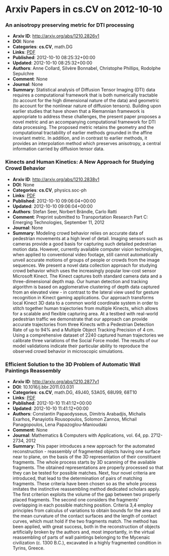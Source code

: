 # Arxiv Papers in cs.CV on 2012-10-10
### An anisotropy preserving metric for DTI processing
- **Arxiv ID**: http://arxiv.org/abs/1210.2826v1
- **DOI**: None
- **Categories**: **cs.CV**, math.DG
- **Links**: [PDF](http://arxiv.org/pdf/1210.2826v1)
- **Published**: 2012-10-10 08:25:32+00:00
- **Updated**: 2012-10-10 08:25:32+00:00
- **Authors**: Anne Collard, Silvère Bonnabel, Christophe Phillips, Rodolphe Sepulchre
- **Comment**: None
- **Journal**: None
- **Summary**: Statistical analysis of Diffusion Tensor Imaging (DTI) data requires a computational framework that is both numerically tractable (to account for the high dimensional nature of the data) and geometric (to account for the nonlinear nature of diffusion tensors). Building upon earlier studies that have shown that a Riemannian framework is appropriate to address these challenges, the present paper proposes a novel metric and an accompanying computational framework for DTI data processing. The proposed metric retains the geometry and the computational tractability of earlier methods grounded in the affine invariant metric. In addition, and in contrast to earlier methods, it provides an interpolation method which preserves anisotropy, a central information carried by diffusion tensor data.



### Kinects and Human Kinetics: A New Approach for Studying Crowd Behavior
- **Arxiv ID**: http://arxiv.org/abs/1210.2838v1
- **DOI**: None
- **Categories**: **cs.CV**, physics.soc-ph
- **Links**: [PDF](http://arxiv.org/pdf/1210.2838v1)
- **Published**: 2012-10-10 09:06:04+00:00
- **Updated**: 2012-10-10 09:06:04+00:00
- **Authors**: Stefan Seer, Norbert Brändle, Carlo Ratti
- **Comment**: Preprint submitted to Transportation Research Part C: Emerging
  Technologies, September 11, 2012
- **Journal**: None
- **Summary**: Modeling crowd behavior relies on accurate data of pedestrian movements at a high level of detail. Imaging sensors such as cameras provide a good basis for capturing such detailed pedestrian motion data. However, currently available computer vision technologies, when applied to conventional video footage, still cannot automatically unveil accurate motions of groups of people or crowds from the image sequences. We present a novel data collection approach for studying crowd behavior which uses the increasingly popular low-cost sensor Microsoft Kinect. The Kinect captures both standard camera data and a three-dimensional depth map. Our human detection and tracking algorithm is based on agglomerative clustering of depth data captured from an elevated view - in contrast to the lateral view used for gesture recognition in Kinect gaming applications. Our approach transforms local Kinect 3D data to a common world coordinate system in order to stitch together human trajectories from multiple Kinects, which allows for a scalable and flexible capturing area. At a testbed with real-world pedestrian traffic we demonstrate that our approach can provide accurate trajectories from three Kinects with a Pedestrian Detection Rate of up to 94% and a Multiple Object Tracking Precision of 4 cm. Using a comprehensive dataset of 2240 captured human trajectories we calibrate three variations of the Social Force model. The results of our model validations indicate their particular ability to reproduce the observed crowd behavior in microscopic simulations.



### Efficient Solution to the 3D Problem of Automatic Wall Paintings Reassembly
- **Arxiv ID**: http://arxiv.org/abs/1210.2877v1
- **DOI**: 10.1016/j.bbr.2011.03.031
- **Categories**: **cs.CV**, math.DG, 49J40, 53A05, 68U99, 68T10
- **Links**: [PDF](http://arxiv.org/pdf/1210.2877v1)
- **Published**: 2012-10-10 11:41:12+00:00
- **Updated**: 2012-10-10 11:41:12+00:00
- **Authors**: Constantin Papaodysseus, Dimitris Arabadjis, Michalis Exarhos, Panayiotis Rousopoulos, Solomon Zannos, Michail Panagopoulos, Lena Papazoglou-Manioudaki
- **Comment**: None
- **Journal**: Mathematics & Computers with Applications, vol. 64, pp. 2712-2734,
  2012
- **Summary**: This paper introduces a new approach for the automated reconstruction - reassembly of fragmented objects having one surface near to plane, on the basis of the 3D representation of their constituent fragments. The whole process starts by 3D scanning of the available fragments. The obtained representations are properly processed so that they can be tested for possible matches. Next, four novel criteria are introduced, that lead to the determination of pairs of matching fragments. These criteria have been chosen so as the whole process imitates the instinctive reassembling method dedicated scholars apply. The first criterion exploits the volume of the gap between two properly placed fragments. The second one considers the fragments' overlapping in each possible matching position. Criteria 3,4 employ principles from calculus of variations to obtain bounds for the area and the mean curvature of the contact surfaces and the length of contact curves, which must hold if the two fragments match. The method has been applied, with great success, both in the reconstruction of objects artificially broken by the authors and, most importantly, in the virtual reassembling of parts of wall paintings belonging to the Mycenaic civilization (c. 1300 B.C.), excavated in a highly fragmented condition in Tyrins, Greece.



